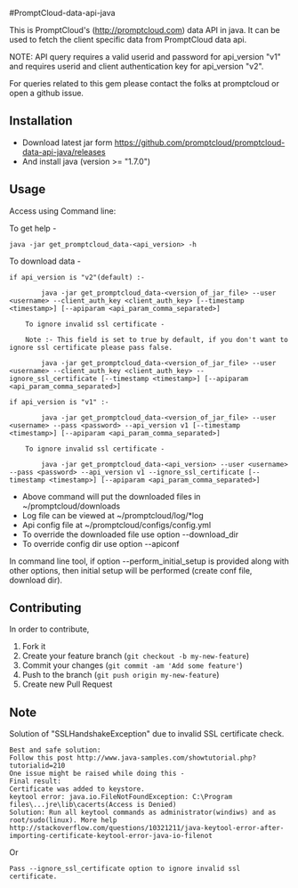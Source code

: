 #PromptCloud-data-api-java

This is PromptCloud's (http://promptcloud.com) data API in java. It can be used to fetch the client specific data from PromptCloud data api.

NOTE: API query  requires a valid userid and password for api_version "v1" and requires userid and client authentication key for api_version "v2".

For queries related to this gem please contact the folks at promptcloud or open a github issue.

## Installation
* Download latest jar form https://github.com/promptcloud/promptcloud-data-api-java/releases
* And install java (version >= "1.7.0")

## Usage

Access using Command line:

To get help -

    java -jar get_promptcloud_data-<api_version> -h 

To download data -

	if api_version is "v2"(default) :-

    		java -jar get_promptcloud_data-<version_of_jar_file> --user <username> --client_auth_key <client_auth_key> [--timestamp <timestamp>] [--apiparam <api_param_comma_separated>]

		To ignore invalid ssl certificate - 

		Note :- This field is set to true by default, if you don't want to ignore ssl certificate please pass false.
    
    		java -jar get_promptcloud_data-<version_of_jar_file> --user <username> --client_auth_key <client_auth_key> --ignore_ssl_certificate [--timestamp <timestamp>] [--apiparam <api_param_comma_separated>] 
	
	if api_version is "v1" :-

    		java -jar get_promptcloud_data-<version_of_jar_file> --user <username> --pass <password> --api_version v1 [--timestamp <timestamp>] [--apiparam <api_param_comma_separated>]

		To ignore invalid ssl certificate - 

    		java -jar get_promptcloud_data-<api_version> --user <username> --pass <password> --api_version v1 --ignore_ssl_certificate [--timestamp <timestamp>] [--apiparam <api_param_comma_separated>] 



* Above command will put the downloaded files in ~/promptcloud/downloads
* Log file can be viewed at ~/promptcloud/log/*log
* Api config file at ~/promptcloud/configs/config.yml
* To override the downloaded file use option --download_dir <apidir full path>
* To override config dir use option --apiconf <apiconf full path>

In command line tool, if option --perform_initial_setup is provided along with other options, then initial setup will be performed (create conf file, download dir).

## Contributing
In order to contribute,

1. Fork it
2. Create your feature branch (`git checkout -b my-new-feature`)
3. Commit your changes (`git commit -am 'Add some feature'`)
4. Push to the branch (`git push origin my-new-feature`)
5. Create new Pull Request


## Note
Solution of "SSLHandshakeException" due to invalid SSL certificate check.  
 
    Best and safe solution: 
    Follow this post http://www.java-samples.com/showtutorial.php?tutorialid=210
    One issue might be raised while doing this -
    Final result:
    Certificate was added to keystore.
    keytool error: java.io.FileNotFoundException: C:\Program files\...jre\lib\cacerts(Access is Denied)
    Solution: Run all keytool commands as administrator(windiws) and as root/sudo(linux). More help http://stackoverflow.com/questions/10321211/java-keytool-error-after-importing-certificate-keytool-error-java-io-filenot

Or

    Pass --ignore_ssl_certificate option to ignore invalid ssl certificate.
